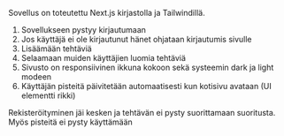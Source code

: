 Sovellus on toteutettu Next.js kirjastolla ja Tailwindillä.

1. Sovellukseen pystyy kirjautumaan
2. Jos käyttäjä ei ole kirjautunut hänet ohjataan kirjautumis sivulle
3. Lisäämään tehtäviä
4. Selaamaan muiden käyttäjien luomia tehtäviä
5. Sivusto on responsiivinen ikkuna kokoon sekä systeemin dark ja light modeen
6. Käyttäjän pisteitä päivitetään automaatisesti kun kotisivu avataan (UI elementti rikki)

Rekisteröityminen jäi kesken ja tehtävän ei pysty suorittamaan suoritusta. Myös pisteitä ei pysty käyttämään
